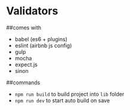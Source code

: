# Validators

##comes with
- babel (es6 + plugins)
- eslint (airbnb js config)
- gulp
- mocha
- expect.js
- sinon

##commands
- `npm run build` to build project into `lib` folder
- `npm run dev` to start auto build on save
